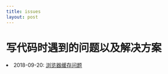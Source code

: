```yaml
---
title: issues
layout: post
---
```


# **写代码时遇到的问题以及解决方案**

<li>2018-09-20: <a href="/2018/09/20/cache-busting.html" target="_blank">浏览器缓存问题</a></li>